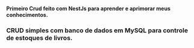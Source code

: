 #### Primeiro Crud feito com NestJs para aprender e aprimorar meus conhecimentos. 

### CRUD simples com banco de dados em MySQL para controle de estoques de livros. 
